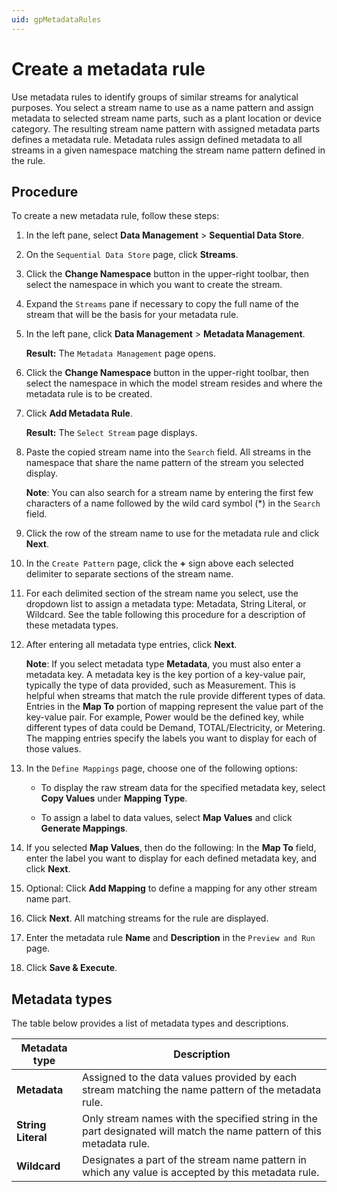 ```yaml
---
uid: gpMetadataRules
---
```


# Create a metadata rule

Use metadata rules to identify groups of similar streams for analytical purposes. You select a stream name to use as a name pattern and assign metadata to selected stream name parts, such as a plant location or device category. The resulting stream name pattern with assigned metadata parts defines a metadata rule. Metadata rules assign defined metadata to all streams in a given namespace matching the stream name pattern defined in the rule.  

## Procedure

To create a new metadata rule, follow these steps:

1. In the left pane, select **Data Management** > **Sequential Data Store**.

1. On the `Sequential Data Store` page, click **Streams**.
 
1. Click the **Change Namespace** button in the upper-right toolbar, then select the namespace in which you want to create the stream.

1. Expand the `Streams` pane if necessary to copy the full name of the stream that will be the basis for your metadata rule.

1. In the left pane, click **Data Management** > **Metadata Management**.
 
   **Result:** The `Metadata Management` page opens.
 
1. Click the **Change Namespace** button in the upper-right toolbar, then select the namespace in which the model stream resides and where the metadata rule is to be created.

1. Click **Add Metadata Rule**.
 
   **Result:** The `Select Stream` page displays.
 
1. Paste the copied stream name into the `Search` field. All streams in the namespace that share the name pattern of the stream you selected display.

    **Note**: You can also search for a stream name by entering the first few characters of a name followed by the wild card symbol (*) in the `Search` field.
   
1. Click the row of the stream name to use for the metadata rule and click **Next**.

1. In the `Create Pattern` page, click the **+** sign above each selected delimiter to separate sections of the stream name.

1. For each delimited section of the stream name you select, use the dropdown list to assign a metadata type: Metadata, String Literal, or Wildcard. See the table following this procedure for a description of these metadata types. 

1. After entering all metadata type entries, click **Next**.

    **Note**: If you select metadata type **Metadata**, you must also enter a metadata key. A metadata key is the key portion of a key-value pair, typically the type of data provided, such as Measurement. This is helpful when streams that match the rule provide different types of data. Entries in the **Map To** portion of mapping represent the value part of the key-value pair. For example, Power would be the defined key, while different types of data could be Demand, TOTAL/Electricity, or Metering. The mapping entries specify the labels you want to display for each of those values.
    
1. In the `Define Mappings` page, choose one of the following options:

     - To display the raw stream data for the specified metadata key, select **Copy Values** under **Mapping Type**.
     
     - To assign a label to data values, select **Map Values** and click **Generate Mappings**.

1. If you selected **Map Values**, then do the following: In the **Map To** field, enter the label you want to display for each defined metadata key, and click **Next**.

1. Optional: Click **Add Mapping** to define a mapping for any other stream name part.

1. Click **Next**. All matching streams for the rule are displayed.

1. Enter the metadata rule **Name** and **Description** in the `Preview and Run` page.

1. Click **Save & Execute**.

## Metadata types
The table below provides a list of metadata types and descriptions.<!--Vicki T. 6/25/21 -Is there anything else we want the user to know about these metadata types? It seemed odd that this table appears at the end of the procedure since metadata types are discussed/selected in steps 11 and 12. I recommend moving the table after the "Create a metadata rule" section. Angela Flores - Will hold off until we finalize guidelines for procedure.-->

| Metadata type                       | Description                                        |
|---------------------------------|------------------------------------------------------------|
| **Metadata**     | Assigned to the data values provided by each stream matching the name pattern of the metadata rule. |
| **String Literal**      | Only stream names with the specified string in the part designated will match the name pattern of this metadata rule. |
| **Wildcard**       | Designates a part of the stream name pattern in which any value is accepted by this metadata rule. |
